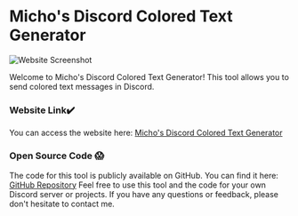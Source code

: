 # Micho's Discord Colored Text Generator

![Website Screenshot](https://i.ibb.co/bm0dS0W/Untitled.png)

Welcome to Micho's Discord Colored Text Generator! This tool allows you to send colored text messages in Discord.

### Website Link✔️
You can access the website here: [Micho's Discord Colored Text Generator](https://michoworks.great-site.net/Micho_Discord_Colored_Text_Generator/)

### Open Source Code 😱
The code for this tool is publicly available on GitHub. You can find it here: [GitHub Repository](https://gist.githubusercontent.com/rebane2001/07f2d8e80df053c70a1576d27eabe97c/raw/11fe8b82084871dc400ec0d8542f3b35aeb96092/discord-colored-textgenerator.html)
Feel free to use this tool and the code for your own Discord server or projects. If you have any questions or feedback, please don't hesitate to contact me.
